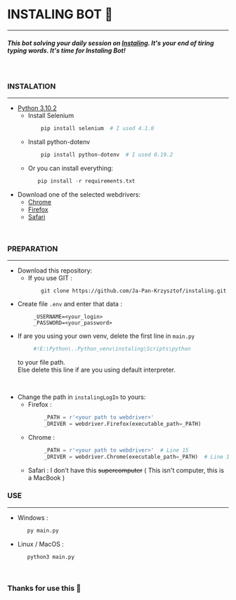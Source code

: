 # INSTALING BOT 🐍
***

##### This bot solving your daily session on [Instaling](https://instaling.pl/). It's your end of tiring typing words. It's time for Instaling Bot!

&nbsp;

### INSTALATION
***

 - [Python 3.10.2](https://www.python.org/downloads/release/python-3102/)
   - Install Selenium
      ```bash
          pip install selenium  # I used 4.1.0
      ```
   - Install python-dotenv
      ```bash
          pip install python-dotenv  # I used 0.19.2
      ```
   - Or you can install everything:
     ```python
        pip install -r requirements.txt
     ```
 - Download one of the selected webdrivers:
   * [Chrome](https://chromedriver.chromium.org/)
   * [Firefox](https://github.com/mozilla/geckodriver/releases)
   * [Safari](https://webkit.org/blog/6900/webdriver-support-in-safari-10/)
  
&nbsp;

### PREPARATION
***

* Download this repository:
  * If you use GIT :
     ```git
         git clone https://github.com/Ja-Pan-Krzysztof/instaling.git
     ```
* Create file `.env` and enter that data :
   ```dotenv
        _USERNAME=<your_login>
        _PASSWORD=<your_password>
   ```
* If are you using your own venv, delete the first line in `main.py`
   ```python
        #!E:\Python\..Python_venv\instaling\Scripts\python
   ```
  to your file path.  
   Else delete this line if are you using default interpreter.

&nbsp;

* Change the path in `instalingLogIn` to yours:
  * Firefox :
     ```python
          _PATH = r'<your path to webdriver>'
          _DRIVER = webdriver.Firefox(executable_path=_PATH)
    ```
  * Chrome :
     ```python
          _PATH = r'<your path to webdriver>'  # Line 15
          _DRIVER = webdriver.Chrome(executable_path=_PATH)  # Line 16
    ```
  * Safari : 
         I don't have this ~~supercomputer~~ ( This isn't computer, this is a MacBook )
&nbsp;
   
### USE
***

* Windows :
   ```bash
      py main.py
   ```
* Linux / MacOS :
   ```bash
      python3 main.py
   ```
  
&nbsp;
  
### Thanks for use this 🐍
